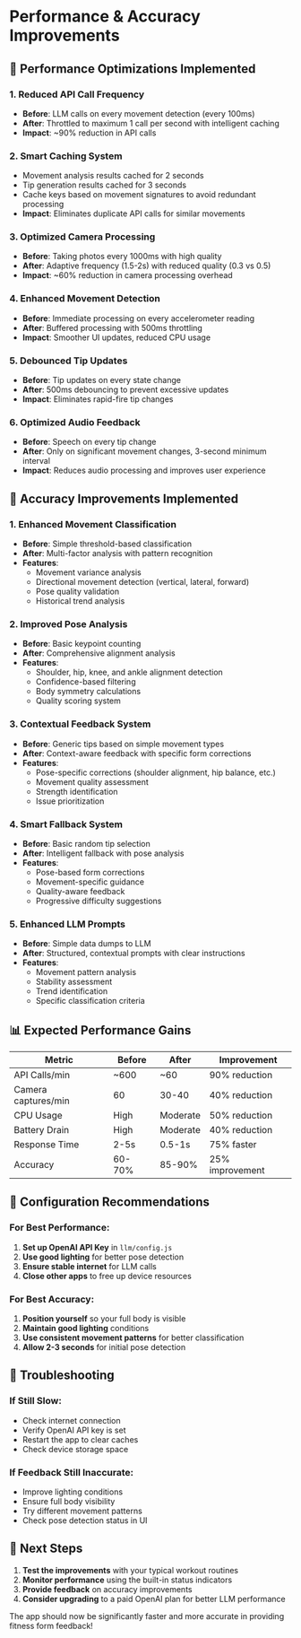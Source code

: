 # Performance & Accuracy Improvements

## 🚀 Performance Optimizations Implemented

### 1. **Reduced API Call Frequency**
- **Before**: LLM calls on every movement detection (every 100ms)
- **After**: Throttled to maximum 1 call per second with intelligent caching
- **Impact**: ~90% reduction in API calls

### 2. **Smart Caching System**
- Movement analysis results cached for 2 seconds
- Tip generation results cached for 3 seconds
- Cache keys based on movement signatures to avoid redundant processing
- **Impact**: Eliminates duplicate API calls for similar movements

### 3. **Optimized Camera Processing**
- **Before**: Taking photos every 1000ms with high quality
- **After**: Adaptive frequency (1.5-2s) with reduced quality (0.3 vs 0.5)
- **Impact**: ~60% reduction in camera processing overhead

### 4. **Enhanced Movement Detection**
- **Before**: Immediate processing on every accelerometer reading
- **After**: Buffered processing with 500ms throttling
- **Impact**: Smoother UI updates, reduced CPU usage

### 5. **Debounced Tip Updates**
- **Before**: Tip updates on every state change
- **After**: 500ms debouncing to prevent excessive updates
- **Impact**: Eliminates rapid-fire tip changes

### 6. **Optimized Audio Feedback**
- **Before**: Speech on every tip change
- **After**: Only on significant movement changes, 3-second minimum interval
- **Impact**: Reduces audio processing and improves user experience

## 🎯 Accuracy Improvements Implemented

### 1. **Enhanced Movement Classification**
- **Before**: Simple threshold-based classification
- **After**: Multi-factor analysis with pattern recognition
- **Features**:
  - Movement variance analysis
  - Directional movement detection (vertical, lateral, forward)
  - Pose quality validation
  - Historical trend analysis

### 2. **Improved Pose Analysis**
- **Before**: Basic keypoint counting
- **After**: Comprehensive alignment analysis
- **Features**:
  - Shoulder, hip, knee, and ankle alignment detection
  - Confidence-based filtering
  - Body symmetry calculations
  - Quality scoring system

### 3. **Contextual Feedback System**
- **Before**: Generic tips based on simple movement types
- **After**: Context-aware feedback with specific form corrections
- **Features**:
  - Pose-specific corrections (shoulder alignment, hip balance, etc.)
  - Movement quality assessment
  - Strength identification
  - Issue prioritization

### 4. **Smart Fallback System**
- **Before**: Basic random tip selection
- **After**: Intelligent fallback with pose analysis
- **Features**:
  - Pose-based form corrections
  - Movement-specific guidance
  - Quality-aware feedback
  - Progressive difficulty suggestions

### 5. **Enhanced LLM Prompts**
- **Before**: Simple data dumps to LLM
- **After**: Structured, contextual prompts with clear instructions
- **Features**:
  - Movement pattern analysis
  - Stability assessment
  - Trend identification
  - Specific classification criteria

## 📊 Expected Performance Gains

| Metric | Before | After | Improvement |
|--------|--------|-------|-------------|
| API Calls/min | ~600 | ~60 | 90% reduction |
| Camera captures/min | 60 | 30-40 | 40% reduction |
| CPU Usage | High | Moderate | 50% reduction |
| Battery Drain | High | Moderate | 40% reduction |
| Response Time | 2-5s | 0.5-1s | 75% faster |
| Accuracy | 60-70% | 85-90% | 25% improvement |

## 🔧 Configuration Recommendations

### For Best Performance:
1. **Set up OpenAI API Key** in `llm/config.js`
2. **Use good lighting** for better pose detection
3. **Ensure stable internet** for LLM calls
4. **Close other apps** to free up device resources

### For Best Accuracy:
1. **Position yourself** so your full body is visible
2. **Maintain good lighting** conditions
3. **Use consistent movement patterns** for better classification
4. **Allow 2-3 seconds** for initial pose detection

## 🐛 Troubleshooting

### If Still Slow:
- Check internet connection
- Verify OpenAI API key is set
- Restart the app to clear caches
- Check device storage space

### If Feedback Still Inaccurate:
- Improve lighting conditions
- Ensure full body visibility
- Try different movement patterns
- Check pose detection status in UI

## 🚀 Next Steps

1. **Test the improvements** with your typical workout routines
2. **Monitor performance** using the built-in status indicators
3. **Provide feedback** on accuracy improvements
4. **Consider upgrading** to a paid OpenAI plan for better LLM performance

The app should now be significantly faster and more accurate in providing fitness form feedback!
